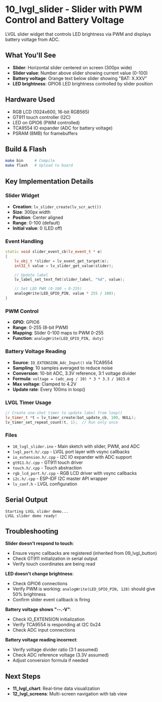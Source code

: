# 10_lvgl_slider - Slider with PWM Control and Battery Voltage

LVGL slider widget that controls LED brightness via PWM and displays battery voltage from ADC.

## What You'll See

- **Slider**: Horizontal slider centered on screen (300px wide)
- **Slider value**: Number above slider showing current value (0-100)
- **Battery voltage**: Orange text below slider showing "BAT: X.XXV"
- **LED brightness**: GPIO6 LED brightness controlled by slider position

## Hardware Used

- RGB LCD (1024x600, 16-bit RGB565)
- GT911 touch controller (I2C)
- LED on GPIO6 (PWM controlled)
- TCA9554 IO expander (ADC for battery voltage)
- PSRAM (8MB) for framebuffers

## Build & Flash

```bash
make bin     # Compile
make flash   # Upload to board
```

## Key Implementation Details

### Slider Widget
- **Creation**: `lv_slider_create(lv_scr_act())`
- **Size**: 300px width
- **Position**: Center aligned
- **Range**: 0-100 (default)
- **Initial value**: 0 (LED off)

### Event Handling
```cpp
static void slider_event_cb(lv_event_t * e)
{
    lv_obj_t *slider = lv_event_get_target(e);
    int32_t value = lv_slider_get_value(slider);

    // Update label
    lv_label_set_text_fmt(slider_label, "%d", value);

    // Set LED PWM (0-100 → 0-255)
    analogWrite(LED_GPIO_PIN, value * 255 / 100);
}
```

### PWM Control
- **GPIO**: GPIO6
- **Range**: 0-255 (8-bit PWM)
- **Mapping**: Slider 0-100 maps to PWM 0-255
- **Function**: `analogWrite(LED_GPIO_PIN, duty)`

### Battery Voltage Reading
- **Source**: `IO_EXTENSION_Adc_Input()` via TCA9554
- **Sampling**: 10 samples averaged to reduce noise
- **Conversion**: 10-bit ADC, 3.3V reference, 3:1 voltage divider
- **Formula**: `voltage = (adc_avg / 10) * 3 * 3.3 / 1023.0`
- **Max voltage**: Clamped to 4.2V
- **Update rate**: Every 100ms in loop()

### LVGL Timer Usage
```cpp
// Create one-shot timer to update label from loop()
lv_timer_t *t = lv_timer_create(bat_update_cb, 100, NULL);
lv_timer_set_repeat_count(t, 1);  // Run only once
```

### Files

- `10_lvgl_slider.ino` - Main sketch with slider, PWM, and ADC
- `lvgl_port.h/.cpp` - LVGL port layer with vsync callbacks
- `io_extension.h/.cpp` - I2C IO expander with ADC support
- `gt911.h/.cpp` - GT911 touch driver
- `touch.h/.cpp` - Touch abstraction
- `rgb_lcd_port.h/.cpp` - RGB LCD driver with vsync callbacks
- `i2c.h/.cpp` - ESP-IDF I2C master API wrapper
- `lv_conf.h` - LVGL configuration

## Serial Output

```
Starting LVGL slider demo...
LVGL slider demo ready!
```

## Troubleshooting

**Slider doesn't respond to touch**:
- Ensure vsync callbacks are registered (inherited from 09_lvgl_button)
- Check GT911 initialization in serial output
- Verify touch coordinates are being read

**LED doesn't change brightness**:
- Check GPIO6 connections
- Verify PWM is working: `analogWrite(LED_GPIO_PIN, 128)` should give 50% brightness
- Confirm slider event callback is firing

**Battery voltage shows "--.-V"**:
- Check IO_EXTENSION initialization
- Verify TCA9554 is responding at I2C 0x24
- Check ADC input connections

**Battery voltage reading incorrect**:
- Verify voltage divider ratio (3:1 assumed)
- Check ADC reference voltage (3.3V assumed)
- Adjust conversion formula if needed

## Next Steps

- **11_lvgl_chart**: Real-time data visualization
- **12_lvgl_screens**: Multi-screen navigation with tab view

